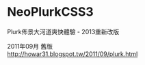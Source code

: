NeoPlurkCSS3
============

Plurk佈景大河道爽快體驗 - 2013重新改版

2011年09月 舊版<br>
http://howar31.blogspot.tw/2011/09/plurk.html

